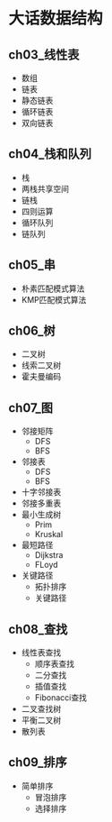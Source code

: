 # 大话数据结构

## ch03_线性表
* 数组
* 链表
* 静态链表
* 循环链表
* 双向链表

## ch04_栈和队列
* 栈
* 两栈共享空间
* 链栈
* 四则运算
* 循环队列
* 链队列

## ch05_串
* 朴素匹配模式算法
* KMP匹配模式算法

## ch06_树
* 二叉树
* 线索二叉树
* 霍夫曼编码

## ch07_图
* 邻接矩阵
  - DFS
  - BFS
* 邻接表
  - DFS
  - BFS
* 十字邻接表
* 邻接多重表
* 最小生成树
  - Prim
  - Kruskal
* 最短路径
  - Dijkstra
  - FLoyd
* 关键路径
  - 拓扑排序
  - 关键路径

## ch08_查找
* 线性表查找
  - 顺序表查找
  - 二分查找
  - 插值查找
  - Fibonacci查找
* 二叉查找树
* 平衡二叉树
* 散列表

## ch09_排序
* 简单排序
  - 冒泡排序
  - 选择排序
